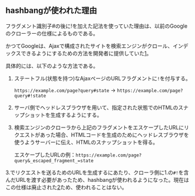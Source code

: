 ## hashbangが使われた理由

フラグメント識別子#の後に!を加えた記法を使っていた理由は、以前のGoogleのクローラーの仕様によるものである。

かつてGoogleは、Ajaxで構成されたサイトを検索エンジンがクロール、インデックスできるようにするための方法を開発者に提供していた[1]。

具体的には、以下のような方法である。

1. ステートフル(状態を持つ)なAjaxページのURLフラグメントに`!`を付与する。

   `https://example.com/page?query#state` → `https://example.com/page?query#!state`

2. サーバ側でヘッドレスブラウザを用いて、指定された状態でのHTMLのスナップショットを生成するようにする。

3. 検索エンジンのクローラから上記のフラグメントをエスケープしたURLにリクエストがあった場合、HTMLコードを生成のためにヘッドレスブラウザを使うようサーバーに伝え、HTMLのスナップショットを得る。

   エスケープしたURLの例：`https://example.com/page?query&_escaped_fragment_=state`

3.でリクエストを送るためのURLを生成するにあたり、クローラ側に1.の`#!`を含んだURLを渡す必要があったため、hashbangが使われるようになった。現在はこの仕様は廃止された[2]ため、使われることはない。

[1]: https://developers.google.com/search/blog/2009/10/proposal-for-making-ajax-crawlable
[2]: https://developers.google.com/search/blog/2015/10/deprecating-our-ajax-crawling-scheme?hl=ja
